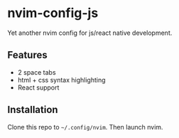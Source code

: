 # nvim-config-js
Yet another nvim config for js/react native development.

## Features

- 2 space tabs
- html + css syntax highlighting
- React support

## Installation

Clone this repo to `~/.config/nvim`. Then launch nvim. 
